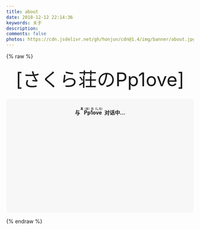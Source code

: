 ```yaml
---
title: about
date: 2018-12-12 22:14:36
keywords: 关于
description: 
comments: false
photos: https://cdn.jsdelivr.net/gh/honjun/cdn@1.4/img/banner/about.jpg
---
```

{% raw %}
<!-- 因为vue和botui更新导至bug,现将对话移至js下的botui中配置 -->

<div class="entry-content">
  <div class="moe-mashiro" style="text-align:center; font-size: 50px; margin-bottom: 20px;">[さくら荘のPp1ove]</div>
  <div id="hello-mashiro" class="popcontainer" style="min-height: 300px; padding: 2px 6px 4px; background-color: rgba(242, 242, 242, 0.5); border-radius: 10px;">
    <center>
    <p>
    </p>
    <h4>
    与&nbsp;<ruby>
    Pp1ove&nbsp;<rp>
    （</rp>
    <rt>
    真（ま）白（しろ）</rt>
    <rp>
    ）</rp>
    </ruby>
    对话中...</h4>
    <p>
    </p>
    </center>
    <bot-ui></botui>
  </div>
</div>
<script src="/js/botui.js"></script>
<script>
bot_ui_ini()
</script>

{% endraw %}